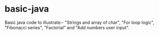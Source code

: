 # basic-java
Basic java code to illustrate:- "Strings and array of char", "For loop logic", "Fibonacci series", "Factorial" and "Add numbers user input".
